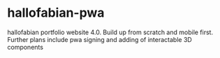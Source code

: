 # hallofabian-pwa
 hallofabian portfolio website 4.0. Build up from scratch and mobile first. Further plans include pwa signing and adding of interactable 3D components
